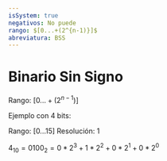 ```yaml
---
isSystem: true
negativos: No puede
rango: $[0...+(2^{n-1)}]$
abreviatura: BSS
---
```

# Binario Sin Signo

Rango: $[0 ... +(2^{n-1})]$

Ejemplo con 4 bits:

Rango: [0...15]
Resolución: 1

$4_{10}=0100_2=0*2^3+1*2^2+0*2^1+0*2^0$
